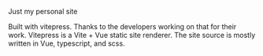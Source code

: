 Just my personal site

Built with vitepress. Thanks to the developers working on that for their work. Vitepress is a Vite + Vue static site
renderer. The site source is mostly written in Vue, typescript, and scss.
